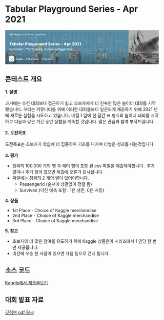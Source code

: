 # Tabular Playground Series - Apr 2021

![](https://github.com/CHO111/Project/blob/main/Kaggle_Project/img/Tabular%20Playground%20Series%20-%20Apr%202021.PNG)

## 콘테스트 개요

**1. 설명**
<br/>
<br/>
과거에는 추천 대회보다 접근하기 쉽고 초보자에게 더 친숙한 많은 놀이터 대회를 시작했습니다.
우리는 커뮤니티를 위해 이러한 대회를보다 일관되게 제공하기 위해 2021 년에 새로운 실험을 시도하고 있습니다. 
매월 1 일에 한 달간 표 형식의 놀이터 대회를 시작하고 다음과 같은 기간 동안 실험을 계속할 것입니다. 많은 관심과 참여 부탁드립니다.
<br/>
<br/>
**2. 도전목표**
<br/>
<br/>
도전목표는 초보자가 학습에 더 집중하여 기초를 다지며 더높은 성과를 내는것입니다.
<br/>
<br/>
**3. 평가**
<br/>
* 정확히 100,000 개의 행 과 헤더 행이 포함 된 csv 파일을 제출해야합니다 . 추가 열이나 추가 행이 있으면 제출에 오류가 표시됩니다.
* 파일에는 정확히 2 개의 열이 있어야합니다.
  * PassengerId (순서에 상관없이 정렬 됨)
  * Survived (이진 예측 포함 : 1은 생존, 0은 사망)

**4. 상품**
 * 1st Place - Choice of Kaggle merchandise
 * 2nd Place - Choice of Kaggle merchandise
 * 3rd Place - Choice of Kaggle merchandise
 
**5. 참고**
 * 초보자의 더 많은 참여를 유도하기 위해 Kaggle 상품은이 시리즈에서 1 인당 한 번만 제공됩니다. 
 * 이전에 우승 한 사람이 있으면 다음 팀으로 건너 뜁니다.

## 소스 코드
[Kaggle에서 제출물보기](https://www.kaggle.com/chohyungkwon/pycaret-stacking-2)

## 대회 발표 자료 
[깃허브 pdf 링크](https://github.com/CHO111/Project/blob/main/Kaggle_Project/titanic_TeamProj_final.pdf)
